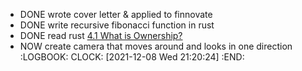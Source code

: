 - DONE wrote cover letter & applied to finnovate
- DONE write recursive fibonacci function in rust
- DONE read rust [4.1 What is Ownership?](https://doc.rust-lang.org/book/ch04-01-what-is-ownership.html)
- NOW create camera that moves around and looks in one direction
  :LOGBOOK:
  CLOCK: [2021-12-08 Wed 21:20:24]
  :END: